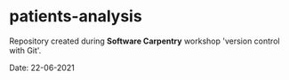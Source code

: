 # patients-analysis

Repository created during **Software Carpentry** workshop 'version control with Git'. 

Date: 22-06-2021
